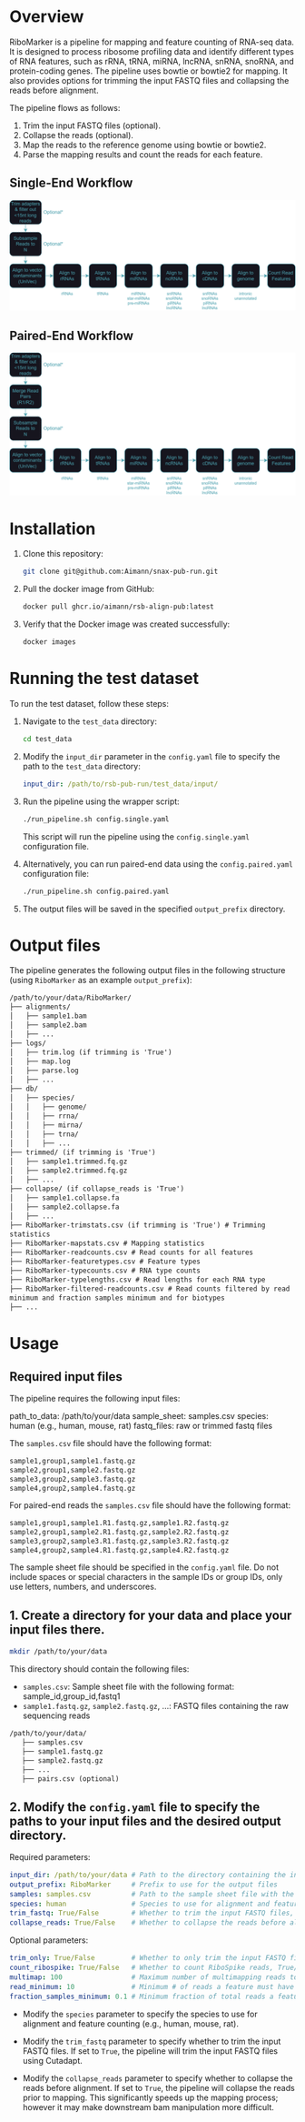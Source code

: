 # Overview

RiboMarker is a pipeline for mapping and feature counting of RNA-seq data. It is designed to process ribosome profiling data and identify different types of RNA features, such as rRNA, tRNA, miRNA, lncRNA, snRNA, snoRNA, and protein-coding genes. The pipeline uses bowtie or bowtie2 for mapping. It also provides options for trimming the input FASTQ files and collapsing the reads before alignment.

The pipeline flows as follows:

1. Trim the input FASTQ files (optional).
2. Collapse the reads (optional).
3. Map the reads to the reference genome using bowtie or bowtie2.
4. Parse the mapping results and count the reads for each feature.

## Single-End Workflow
![Overview](assets/overview.single.lr.png)
## Paired-End Workflow
![Overview](assets/overview.paired.lr.png)

# Installation

1. Clone this repository:
   ```bash
   git clone git@github.com:Aimann/snax-pub-run.git
    ```

2. Pull the docker image from GitHub:
   ```bash
   docker pull ghcr.io/aimann/rsb-align-pub:latest
   ```

3. Verify that the Docker image was created successfully:
   ```bash
   docker images
   ```

# Running the test dataset

To run the test dataset, follow these steps:

1. Navigate to the `test_data` directory:
   ```bash
   cd test_data
   ```

2. Modify the `input_dir` parameter in the `config.yaml` file to specify the path to the `test_data` directory:
   ```yaml
   input_dir: /path/to/rsb-pub-run/test_data/input/
   ```

3. Run the pipeline using the wrapper script:
   ```bash
   ./run_pipeline.sh config.single.yaml
   ```
   This script will run the pipeline using the `config.single.yaml` configuration file.

4. Alternatively, you can run paired-end data using the `config.paired.yaml` configuration file:
   ```bash
   ./run_pipeline.sh config.paired.yaml
   ```

5. The output files will be saved in the specified `output_prefix` directory.

# Output files

The pipeline generates the following output files in the following structure (using `RiboMarker` as an example `output_prefix`):

```
/path/to/your/data/RiboMarker/
├── alignments/
│   ├── sample1.bam
│   ├── sample2.bam
│   ├── ...
├── logs/
│   ├── trim.log (if trimming is 'True')
│   ├── map.log
│   ├── parse.log
│   ├── ...
├── db/
│   ├── species/
│   │   ├── genome/
│   │   ├── rrna/
│   │   ├── mirna/
│   │   ├── trna/
│   │   ├── ...
├── trimmed/ (if trimming is 'True')
│   ├── sample1.trimmed.fq.gz
│   ├── sample2.trimmed.fq.gz
│   ├── ...
├── collapse/ (if collapse_reads is 'True')
│   ├── sample1.collapse.fa
│   ├── sample2.collapse.fa
│   ├── ...
├── RiboMarker-trimstats.csv (if trimming is 'True') # Trimming statistics
├── RiboMarker-mapstats.csv # Mapping statistics
├── RiboMarker-readcounts.csv # Read counts for all features
├── RiboMarker-featuretypes.csv # Feature types
├── RiboMarker-typecounts.csv # RNA type counts
├── RiboMarker-typelengths.csv # Read lengths for each RNA type
├── RiboMarker-filtered-readcounts.csv # Read counts filtered by read minimum and fraction samples minimum and for biotypes
├── ...
```

# Usage

## Required input files

The pipeline requires the following input files:

path_to_data: /path/to/your/data
sample_sheet: samples.csv
species: human (e.g., human, mouse, rat)
fastq_files: raw or trimmed fastq files

The `samples.csv` file should have the following format:
   ```
   sample1,group1,sample1.fastq.gz
   sample2,group1,sample2.fastq.gz
   sample3,group2,sample3.fastq.gz
   sample4,group2,sample4.fastq.gz
   ```

For paired-end reads the `samples.csv` file should have the following format:
   ```
   sample1,group1,sample1.R1.fastq.gz,sample1.R2.fastq.gz
   sample2,group1,sample2.R1.fastq.gz,sample2.R2.fastq.gz
   sample3,group2,sample3.R1.fastq.gz,sample3.R2.fastq.gz
   sample4,group2,sample4.R1.fastq.gz,sample4.R2.fastq.gz
   ```

The sample sheet file should be specified in the `config.yaml` file. Do not include spaces or special characters in the sample IDs or group IDs, only use letters, numbers, and underscores.

## 1. Create a directory for your data and place your input files there.

```bash
mkdir /path/to/your/data
```
This directory should contain the following files:
   - `samples.csv`: Sample sheet file with the following format: sample_id,group_id,fastq1
   - `sample1.fastq.gz`, `sample2.fastq.gz`, ...: FASTQ files containing the raw sequencing reads
```
/path/to/your/data/
   ├── samples.csv
   ├── sample1.fastq.gz
   ├── sample2.fastq.gz
   ├── ...
   ├── pairs.csv (optional)
```

## 2. Modify the `config.yaml` file to specify the paths to your input files and the desired output directory.
Required parameters:
   ```yaml
   input_dir: /path/to/your/data # Path to the directory containing the input files
   output_prefix: RiboMarker     # Prefix to use for the output files
   samples: samples.csv          # Path to the sample sheet file with the following format: sample_id,group_id,fastq1
   species: human                # Species to use for alignment and feature counting (e.g., human, mouse, rat)
   trim_fastq: True/False        # Whether to trim the input FASTQ files, True/False
   collapse_reads: True/False    # Whether to collapse the reads before alignment, True/False
   ```
Optional parameters:
   ```yaml
   trim_only: True/False         # Whether to only trim the input FASTQ files, True/False
   count_ribospike: True/False   # Whether to count RiboSpike reads, True/False
   multimap: 100                 # Maximum number of multimapping reads to keep
   read_minimum: 10              # Minimum # of reads a feature must have to be included in the analysis; combined with fraction_minimum
   fraction_samples_minimum: 0.1 # Minimum fraction of total reads a feature must have to be included in the analysis; combined with read_minimum
   ```

   - Modify the `species` parameter to specify the species to use for alignment and feature counting (e.g., human, mouse, rat).

   - Modify the `trim_fastq` parameter to specify whether to trim the input FASTQ files. If set to `True`, the pipeline will trim the input FASTQ files using Cutadapt.

   - Modify the `collapse_reads` parameter to specify whether to collapse the reads before alignment. If set to `True`, the pipeline will collapse the reads prior to mapping. This significantly speeds up the mapping process; however it may make downstream bam manipulation more difficult.


